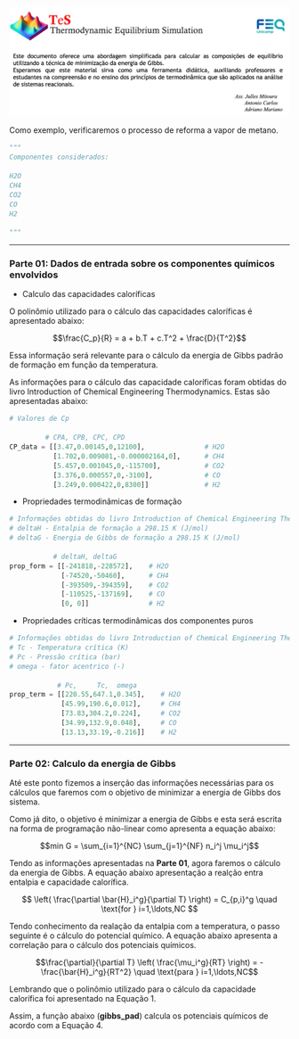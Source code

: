 ![Logo do TeS](imgs/TeS_img.png "Logo do TeS com descrição")

Como exemplo, verificaremos o processo de reforma a vapor de metano.

```python
"""
Componentes considerados:

H2O
CH4
CO2
CO
H2

"""
```
---
### Parte 01: Dados de entrada sobre os componentes químicos envolvidos

* Calculo das capacidades caloríficas

O polinômio utilizado para o cálculo das capacidades caloríficas é apresentado abaixo:

$$\frac{C_p}{R} = a + b.T + c.T^2 + \frac{D}{T^2}$$

Essa informação será relevante para o cálculo da energia de Gibbs padrão de formação em função da temperatura.

As informações para o cálculo das capacidade caloríficas foram obtidas do livro Introduction of Chemical Engineering Thermodynamics. Estas são apresentadas abaixo:

```python
# Valores de Cp 

         # CPA, CPB, CPC, CPD
CP_data = [[3.47,0.00145,0,12100],               # H2O
           [1.702,0.009081,-0.000002164,0],      # CH4
           [5.457,0.001045,0,-115700],           # CO2
           [3.376,0.000557,0,-3100],             # CO
           [3.249,0.000422,0,8300]]              # H2

```

* Propriedades termodinâmicas de formação
  
```python
# Informações obtidas do livro Introduction of Chemical Engineering Thermodynamics
# deltaH - Entalpia de formação a 298.15 K (J/mol)
# deltaG - Energia de Gibbs de formação a 298.15 K (J/mol)

           # deltaH, deltaG
prop_form = [[-241818,-228572],    # H2O
             [-74520,-50460],      # CH4
             [-393509,-394359],    # CO2
             [-110525,-137169],    # CO
             [0, 0]]               # H2
```

* Propriedades críticas termodinâmicas dos componentes puros

```python
# Informações obtidas do livro Introduction of Chemical Engineering Thermodynamics
# Tc - Temperatura crítica (K)
# Pc - Pressão crítica (bar)
# omega - fator acentrico (-)

            # Pc,     Tc,  omega
prop_term = [[220.55,647.1,0.345],    # H2O
             [45.99,190.6,0.012],     # CH4
             [73.83,304.2,0.224],     # CO2
             [34.99,132.9,0.048],     # CO
             [13.13,33.19,-0.216]]    # H2
```
---
### Parte 02: Calculo da energia de Gibbs

Até este ponto fizemos a inserção das informações necessárias para os cálculos que faremos com o objetivo de minimizar a energia de Gibbs dos sistema.

Como já dito, o objetivo é minimizar a energia de Gibbs e esta será escrita na forma de programação não-linear como apresenta a equação abaixo:

$$min G = \sum_{i=1}^{NC} \sum_{j=1}^{NF} n_i^j \mu_i^j$$

Tendo as informações apresentadas na **Parte 01**, agora faremos o cálculo da energia de Gibbs. A equação abaixo apresentação a realção entra entalpia e capacidade calorífica.

$$
\left( \frac{\partial \bar{H}_i^g}{\partial T} \right) = C_{p,i}^g \quad \text{for } i=1,\ldots,NC
$$


Tendo conhecimento da realação da entalpia com a temperatura, o passo seguinte é o cálculo do potencial químico. A equação abaixo apresenta a correlação para o cálculo dos potenciais químicos.

$$\frac{\partial}{\partial T} \left( \frac{\mu_i^g}{RT} \right) = -\frac{\bar{H}_i^g}{RT^2} \quad \text{para } i=1,\ldots,NC$$

Lembrando que o polinômio utilizado para o cálculo da capacidade calorífica foi apresentado na Equação 1.

Assim, a função abaixo (**gibbs_pad**) calcula os potenciais químicos de acordo com a Equação 4.
